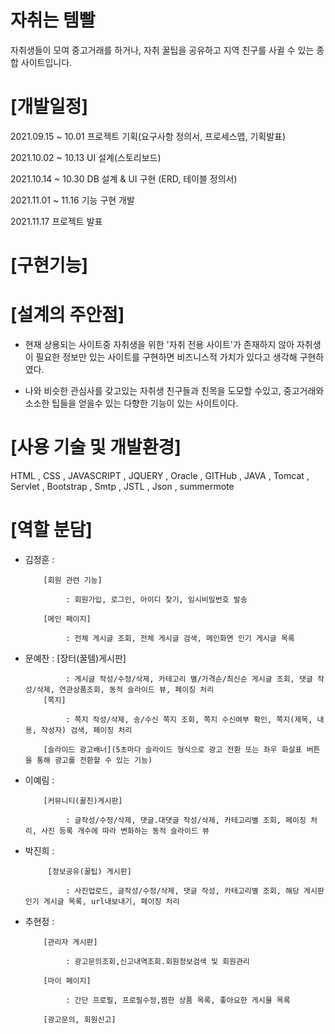 # 자취는 템빨
자취생들이 모여 중고거래를 하거나, 자취 꿀팁을 공유하고 지역 친구를 사귈 수 있는 종합 사이트입니다.

# [개발일정]
2021.09.15 ~ 10.01 프로젝트 기획(요구사항 정의서, 프로세스맵, 기획발표)

2021.10.02 ~ 10.13 UI 설계(스토리보드)

2021.10.14 ~ 10.30 DB 설계 & UI 구현 (ERD, 테이블 정의서)
 
2021.11.01 ~ 11.16 기능 구현 개발

2021.11.17 프로젝트 발표

# [구현기능]

# [설계의 주안점]
- 현재 상용되는 사이트중 자취생을 위한 '자취 전용 사이트'가 존재하지 않아 자취생이 필요한 정보만 있는 사이트를 구현하면 비즈니스적 가치가 있다고 생각해 구현하였다.

- 나와 비슷한 관심사를 갖고있는 자취생 친구들과 친목을 도모할 수있고, 중고거래와 소소한 팁들을 얻을수 있는 다향한 기능이 있는 사이트이다.

# [사용 기술 및 개발환경]
HTML , CSS , JAVASCRIPT , JQUERY , Oracle , GITHub , JAVA , Tomcat , Servlet , Bootstrap , Smtp , JSTL , Json , summermote 

# [역할 분담]
- 김정훈 : 

          [회원 관련 기능]
          
               : 회원가입, 로그인, 아이디 찾기, 임시비밀번호 발송
               
          [메인 페이지]
          
               : 전체 게시글 조회, 전체 게시글 검색, 메인화면 인기 게시글 목록
               
- 문예찬 : 
          [장터(꿀템)게시판]
          
               : 게시글 작성/수정/삭제, 카테고리 별/가격순/최신순 게시글 조회, 댓글 작성/삭제, 연관상품조회, 동적 슬라이드 뷰, 페이징 처리
          [쪽지]
          
               : 쪽지 작성/삭제, 송/수신 쪽지 조회, 쪽지 수신여부 확인, 쪽지(제목, 내용, 작성자) 검색, 페이징 처리
               
          [슬라이드 광고배너](5초마다 슬라이드 형식으로 광고 전환 또는 좌우 화살표 버튼을 통해 광고를 전환할 수 있는 기능)
          
- 이예림 : 
 
          [커뮤니티(꿀친)게시판]
          
               : 글작성/수정/삭제, 댓글.대댓글 작성/삭제, 카테고리별 조회, 페이징 처리, 사진 등록 개수에 따라 변화하는 동적 슬라이드 뷰
               
- 박진희 : 

           [정보공유(꿀팁) 게시판]
           
               : 사진업로드, 글작성/수정/삭제, 댓글 작성, 카테고리별 조회, 해당 게시판 인기 게시글 목록, url내보내기, 페이징 처리
               
- 추현정 :

          [관리자 게시판]
          
               : 광고문의조회,신고내역조회.회원정보검색 및 회원관리
               
          [마이 페이지]
          
               : 간단 프로필, 프로필수정,찜한 상품 목록, 좋아요한 게시물 목록
               
          [광고문의, 회원신고]


